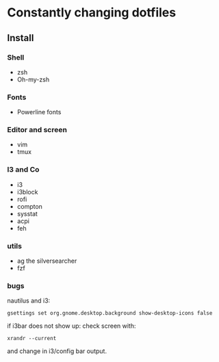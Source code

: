 # Constantly changing dotfiles

## Install
### Shell
* zsh
* Oh-my-zsh

### Fonts
* Powerline fonts

### Editor and screen
* vim
* tmux

### I3 and Co
* i3
* i3block
* rofi
* compton
* sysstat
* acpi
* feh

### utils
* ag the silversearcher
* fzf

### bugs
nautilus and i3:
```
gsettings set org.gnome.desktop.background show-desktop-icons false
```

if i3bar does not show up:
check screen with:
```
xrandr --current
```
and change in i3/config bar output.


